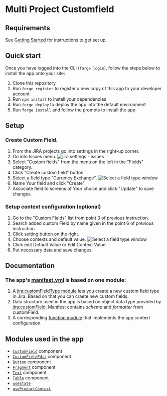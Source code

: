 # Multi Project Customfield

## Requirements

See [Getting Started](https://developer.atlassian.com/platform/forge/getting-started/) for instructions to get set up.

## Quick start

Once you have logged into the CLI (`forge login`), follow the steps below to install the app onto your site:

1. Clone this repository
2. Run `forge register` to register a new copy of this app to your developer account
3. Run `npm install` to install your dependencies
4. Run `forge deploy` to deploy the app into the default environment
5. Run `forge install` and follow the prompts to install the app

## Setup

### Create Custom Field.

1. From the JIRA projects go into settings in the right-up corner.
2. Go into Issues menu.
   ![jira settings - issues](docs/images/issues-settings.png)
3. Select "Custom fields" from the menu on the left in the "Fields" category.
4. Click "Create custom field" button.
5. Select a field type "Currency Exchange".
   ![Select a field type window](docs/images/field-type-settings.png)
6. Name Your field and click "Create".
7. Associate field to screens of Your choice and click "Update" to save changes.

### Setup context configuration (optional)

1. Go to the "Custom Fields" list from point 3 of previous instruction.
2. Search added custom Field by name given in the point 6 of previous instruction.
3. Click setting button on the right.
4. Choose contexts and default value.
   ![Select a field type window](docs/images/context-default-value.png)
5. Click edit Default Value or Edit Context Value.
6. Put necessary data and save changes.

## Documentation

### The app's [manifest.yml](./manifest.yml) is based on one module:

1. A [jira:customFieldType module](https://developer.atlassian.com/platform/forge/manifest-reference/modules/#jira-custom-field-type--beta-) lets you create a new custom field type in Jira. Based on that you can craete new custom fields.
2. Data structure used in the app is based on object data type provided by [jira:customField](https://developer.atlassian.com/platform/forge/manifest-reference/modules/#jira-custom-field--beta-_). Manifest contains _schema_ and _formatter_ from customField.
3. A corresponding [function module](https://developer.atlassian.com/platform/forge/manifest-reference/#function)
   that implements the app context configuration.

## Modules used in the app

- [`CustomField`](https://developer.atlassian.com/platform/forge/ui-kit-components/custom-field/) component
- [`CustomFieldEdit`](https://developer.atlassian.com/platform/forge/ui-kit-components/custom-field-edit/) component
- [`Button`](https://developer.atlassian.com/platform/forge/ui-components/button) component
- [`Fragment`](https://developer.atlassian.com/platform/forge/ui-kit-components/fragment/) component
- [`Text`](https://developer.atlassian.com/platform/forge/ui-components/text) component
- [`Table`](https://developer.atlassian.com/platform/forge/ui-components/table) component
- [`useState`](https://developer.atlassian.com/platform/forge/ui-hooks-reference/#usestate)
- [`useProductContext`](https://developer.atlassian.com/platform/forge/ui-hooks-reference/#useproductcontext)
